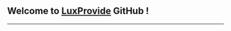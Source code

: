 ## Welcome to [LuxProvide](lxp-website) GitHub !

---

[lxp-website]: https://luxprovide.lu/
[lxp-docs]: https://docs.lxp.lu/
